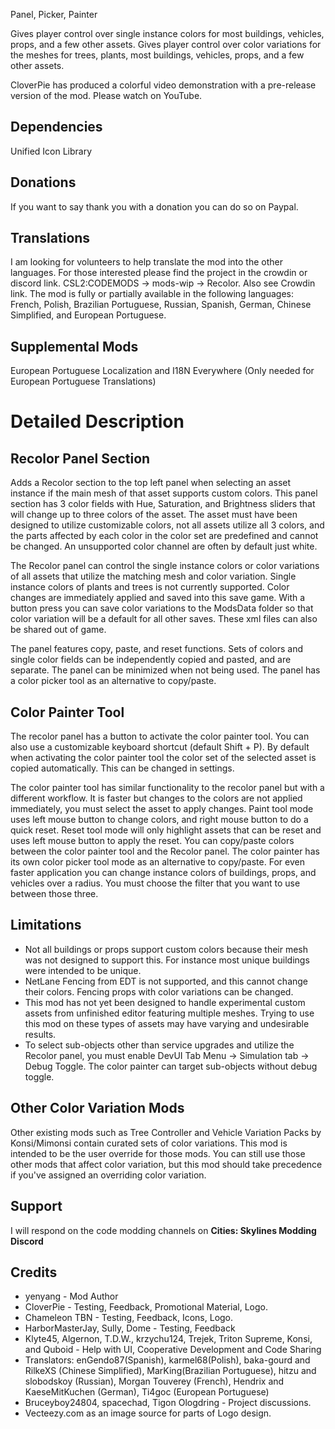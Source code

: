 Panel, Picker, Painter

Gives player control over single instance colors for most buildings, vehicles, props, and a few other assets. Gives player control over color variations for the meshes for trees, plants, most buildings, vehicles, props, and a few other assets.

CloverPie has produced a colorful video demonstration with a pre-release version of the mod. Please watch on YouTube.

## Dependencies
Unified Icon Library

## Donations
If you want to say thank you with a donation you can do so on Paypal.

## Translations
I am looking for volunteers to help translate the mod into the other languages. For those interested please find the project in the crowdin or discord link. CSL2:CODEMODS -> mods-wip -> Recolor. Also see Crowdin link.
The mod is fully or partially available in the following languages: French, Polish, Brazilian Portuguese, Russian, Spanish, German, Chinese Simplified, and European Portuguese.

## Supplemental Mods
European Portuguese Localization and I18N Everywhere (Only needed for European Portuguese Translations)
  
# Detailed Description
## Recolor Panel Section
Adds a Recolor section to the top left panel when selecting an asset instance if the main mesh of that asset supports custom colors. This panel section has 3 color fields with Hue, Saturation, and Brightness sliders that will change up to three colors of the asset. The asset must have been designed to utilize customizable colors, not all assets utilize all 3 colors, and the parts affected by each color in the color set are predefined and cannot be changed. An unsupported color channel are often by default just white. 

The Recolor panel can control the single instance colors or color variations of all assets that utilize the matching mesh and color variation. Single instance colors of plants and trees is not currently supported. Color changes are immediately applied and saved into this save game. With a button press you can save color variations to the ModsData folder so that color variation will be a default for all other saves. These xml files can also be shared out of game. 

The panel features copy, paste, and reset functions. Sets of colors and single color fields can be independently copied and pasted, and are separate. The panel can be minimized when not being used. The panel has a color picker tool as an alternative to copy/paste. 

## Color Painter Tool
The recolor panel has a button to activate the color painter tool. You can also use a customizable keyboard shortcut (default Shift + P). By default when activating the color painter tool the color set of the selected asset is copied automatically. This can be changed in settings. 

The color painter tool has similar functionality to the recolor panel but with a different workflow. It is faster but changes to the colors are not applied immediately, you must select the asset to apply changes. Paint tool mode uses left mouse button to change colors, and right mouse button to do a quick reset. Reset tool mode will only highlight assets that can be reset and uses left mouse button to apply the reset. You can copy/paste colors between the color painter tool and the Recolor panel. The color painter has its own color picker tool mode as an alternative to copy/paste. For even faster application you can change instance colors of buildings, props, and vehicles over a radius. You must choose the filter that you want to use between those three. 

## Limitations
* Not all buildings or props support custom colors because their mesh was not designed to support this. For instance most unique buildings were intended to be unique.
* NetLane Fencing from EDT is not supported, and this cannot change their colors. Fencing props with color variations can be changed.
* This mod has not yet been designed to handle experimental custom assets from unfinished editor featuring multiple meshes. Trying to use this mod on these types of assets may have varying and undesirable results.
* To select sub-objects other than service upgrades and utilize the Recolor panel, you must enable DevUI Tab Menu -> Simulation tab -> Debug Toggle. The color painter can target sub-objects without debug toggle.

## Other Color Variation Mods
Other existing mods such as Tree Controller and Vehicle Variation Packs by Konsi/Mimonsi contain curated sets of color variations. This mod is intended to be the user override for those mods. You can still use those other mods that affect color variation, but this mod should take precedence if you've assigned an overriding color variation.

## Support
I will respond on the code modding channels on **Cities: Skylines Modding Discord**

## Credits 
* yenyang - Mod Author
* CloverPie - Testing, Feedback, Promotional Material, Logo.
* Chameleon TBN - Testing, Feedback, Icons, Logo.
* HarborMasterJay, Sully, Dome - Testing, Feedback
* Klyte45, Algernon, T.D.W., krzychu124, Trejek, Triton Supreme, Konsi, and Quboid - Help with UI, Cooperative Development and Code Sharing
* Translators: enGendo87(Spanish), karmel68(Polish), baka-gourd and RilkeXS (Chinese Simplified), MarKing(Brazilian Portuguese), hitzu and slobodskoy (Russian), Morgan Touverey (French), Hendrix and KaeseMitKuchen (German), Ti4goc (European Portuguese)
* Bruceyboy24804, spacechad, Tigon Ologdring - Project discussions.
* Vecteezy.com as an image source for parts of Logo design.